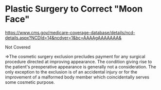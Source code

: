 # Plastic Surgery to Correct "Moon Face"
https://www.cms.gov/medicare-coverage-database/details/ncd-details.aspx?NCDId=14&ncdver=1&bc=AAAAgAAAAAAA&

Not Covered

=>The cosmetic surgery exclusion precludes payment for any surgical procedure directed at improving appearance. The condition giving rise to the patient's preoperative appearance is generally not a consideration. The only exception to the exclusion is of an accidental injury or for the improvement of a malformed body member which coincidentally serves some cosmetic purpose.
